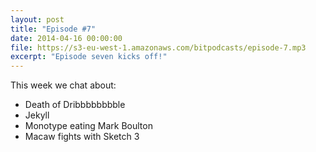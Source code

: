 ```yaml
---
layout: post
title: "Episode #7"
date: 2014-04-16 00:00:00
file: https://s3-eu-west-1.amazonaws.com/bitpodcasts/episode-7.mp3
excerpt: "Episode seven kicks off!"
---
```


This week we chat about:

* Death of Dribbbbbbbble
* Jekyll
* Monotype eating Mark Boulton
* Macaw fights with Sketch 3
